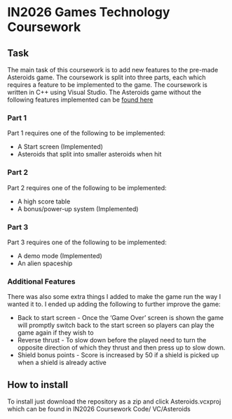 # IN2026 Games Technology Coursework
## Task
The main task of this coursework is to add new features to the pre-made Asteroids game.  The coursework is split into three parts, each which requires a feature to be implemented to the game. The coursework is written in C++ using Visual Studio. The Asteroids game without the following features implemented can be [found here](https://www.github.com/Skyth3r/IN2026-Asteroids-Template)

### Part 1
Part 1 requires one of the following to be implemented:
* A Start screen (Implemented)
* Asteroids that split into smaller asteroids when hit

### Part 2
Part 2 requires one of the following to be implemented:
* A high score table
* A bonus/power-up system (Implemented)

### Part 3
Part 3 requires one of the following to be implemented:
* A demo mode (Implemented)
* An alien spaceship

### Additional Features
There was also some extra things I added to make the game run the way I wanted it to. I ended up adding the following to further improve the game:
* Back to start screen - Once the ‘Game Over’ screen is shown the game will promptly switch back to the start screen so players can play the game again if they wish to
* Reverse thrust - To slow down before the played need to turn the opposite direction of which they thrust and then press up to slow down.
* Shield bonus points -  Score is increased by 50 if a shield is picked up when a shield is already active

## How to install
To install just download the repository as a zip and click Asteroids.vcxproj which can be found in IN2026 Coursework Code/ VC/Asteroids
